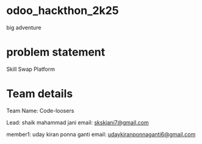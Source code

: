 # odoo_hackthon_2k25
big adventure

# problem statement

Skill Swap Platform 

# Team details 

Team Name: Code-loosers

Lead: shaik mahammad jani
email: skskjani7@gmail.com

member1: uday kiran ponna ganti
email: udaykiranponnaganti6@gmail.com